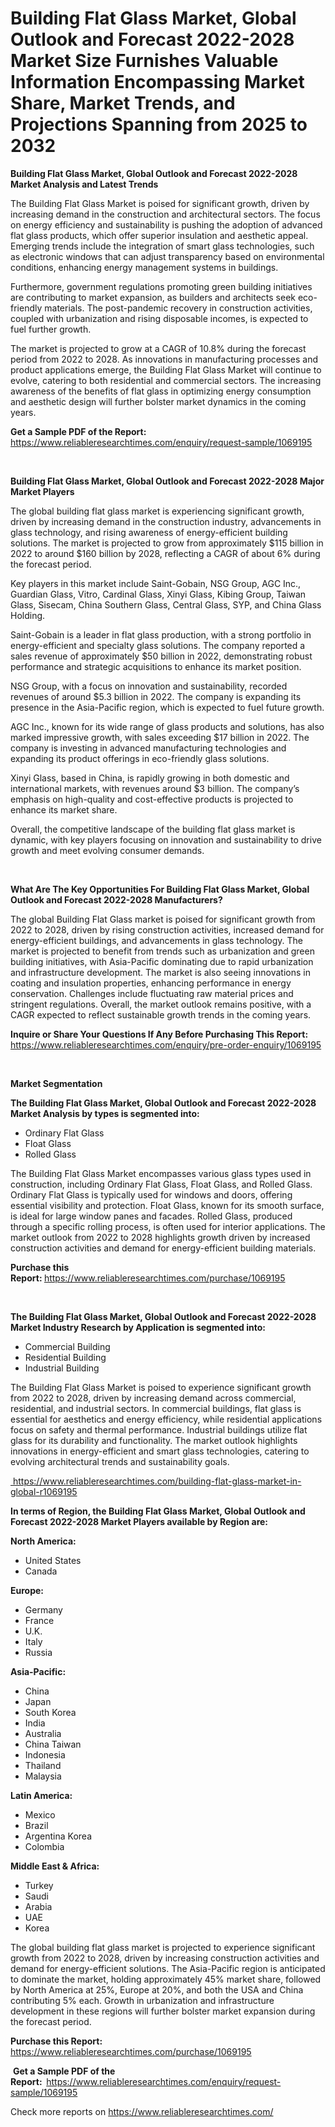 <p><h1>Building Flat Glass Market, Global Outlook and Forecast 2022-2028 Market Size Furnishes Valuable Information Encompassing Market Share, Market Trends, and Projections Spanning from 2025 to 2032</h1></p><p><strong>Building Flat Glass Market, Global Outlook and Forecast 2022-2028 Market Analysis and Latest Trends</strong></p>
<p><p>The Building Flat Glass Market is poised for significant growth, driven by increasing demand in the construction and architectural sectors. The focus on energy efficiency and sustainability is pushing the adoption of advanced flat glass products, which offer superior insulation and aesthetic appeal. Emerging trends include the integration of smart glass technologies, such as electronic windows that can adjust transparency based on environmental conditions, enhancing energy management systems in buildings.</p><p>Furthermore, government regulations promoting green building initiatives are contributing to market expansion, as builders and architects seek eco-friendly materials. The post-pandemic recovery in construction activities, coupled with urbanization and rising disposable incomes, is expected to fuel further growth. </p><p>The market is projected to grow at a CAGR of 10.8% during the forecast period from 2022 to 2028. As innovations in manufacturing processes and product applications emerge, the Building Flat Glass Market will continue to evolve, catering to both residential and commercial sectors. The increasing awareness of the benefits of flat glass in optimizing energy consumption and aesthetic design will further bolster market dynamics in the coming years.</p></p>
<p><strong>Get a Sample PDF of the Report:&nbsp;</strong> <a href="https://www.reliableresearchtimes.com/enquiry/request-sample/1069195?utm_campaign=2934&utm_medium=2&utm_source=Github&utm_content=ia&utm_term=21032025&utm_id=building-flat-glass-market-global-outlook-and-forecast-2022-2028">https://www.reliableresearchtimes.com/enquiry/request-sample/1069195</a></p>
<p>&nbsp;</p>
<p><strong>Building Flat Glass Market, Global Outlook and Forecast 2022-2028 Major Market Players</strong></p>
<p><p>The global building flat glass market is experiencing significant growth, driven by increasing demand in the construction industry, advancements in glass technology, and rising awareness of energy-efficient building solutions. The market is projected to grow from approximately $115 billion in 2022 to around $160 billion by 2028, reflecting a CAGR of about 6% during the forecast period.</p><p>Key players in this market include Saint-Gobain, NSG Group, AGC Inc., Guardian Glass, Vitro, Cardinal Glass, Xinyi Glass, Kibing Group, Taiwan Glass, Sisecam, China Southern Glass, Central Glass, SYP, and China Glass Holding. </p><p>Saint-Gobain is a leader in flat glass production, with a strong portfolio in energy-efficient and specialty glass solutions. The company reported a sales revenue of approximately $50 billion in 2022, demonstrating robust performance and strategic acquisitions to enhance its market position. </p><p>NSG Group, with a focus on innovation and sustainability, recorded revenues of around $5.3 billion in 2022. The company is expanding its presence in the Asia-Pacific region, which is expected to fuel future growth.</p><p>AGC Inc., known for its wide range of glass products and solutions, has also marked impressive growth, with sales exceeding $17 billion in 2022. The company is investing in advanced manufacturing technologies and expanding its product offerings in eco-friendly glass solutions.</p><p>Xinyi Glass, based in China, is rapidly growing in both domestic and international markets, with revenues around $3 billion. The company’s emphasis on high-quality and cost-effective products is projected to enhance its market share.</p><p>Overall, the competitive landscape of the building flat glass market is dynamic, with key players focusing on innovation and sustainability to drive growth and meet evolving consumer demands.</p></p>
<p>&nbsp;</p>
<p><strong>What Are The Key Opportunities For Building Flat Glass Market, Global Outlook and Forecast 2022-2028 Manufacturers?</strong></p>
<p><p>The global Building Flat Glass market is poised for significant growth from 2022 to 2028, driven by rising construction activities, increased demand for energy-efficient buildings, and advancements in glass technology. The market is projected to benefit from trends such as urbanization and green building initiatives, with Asia-Pacific dominating due to rapid urbanization and infrastructure development. The market is also seeing innovations in coating and insulation properties, enhancing performance in energy conservation. Challenges include fluctuating raw material prices and stringent regulations. Overall, the market outlook remains positive, with a CAGR expected to reflect sustainable growth trends in the coming years.</p></p>
<p><strong>Inquire or Share Your Questions If Any Before Purchasing This Report:</strong> <a href="https://www.reliableresearchtimes.com/enquiry/pre-order-enquiry/1069195?utm_campaign=2934&utm_medium=2&utm_source=Github&utm_content=ia&utm_term=21032025&utm_id=building-flat-glass-market-global-outlook-and-forecast-2022-2028">https://www.reliableresearchtimes.com/enquiry/pre-order-enquiry/1069195</a></p>
<p>&nbsp;</p>
<p><strong>Market Segmentation</strong></p>
<p><strong>The Building Flat Glass Market, Global Outlook and Forecast 2022-2028 Market Analysis by types is segmented into:</strong></p>
<p><ul><li>Ordinary Flat Glass</li><li>Float Glass</li><li>Rolled Glass</li></ul></p>
<p><p>The Building Flat Glass Market encompasses various glass types used in construction, including Ordinary Flat Glass, Float Glass, and Rolled Glass. Ordinary Flat Glass is typically used for windows and doors, offering essential visibility and protection. Float Glass, known for its smooth surface, is ideal for large window panes and facades. Rolled Glass, produced through a specific rolling process, is often used for interior applications. The market outlook from 2022 to 2028 highlights growth driven by increased construction activities and demand for energy-efficient building materials.</p></p>
<p><strong>Purchase this Report:&nbsp;</strong><a href="https://www.reliableresearchtimes.com/purchase/1069195?utm_campaign=2934&utm_medium=2&utm_source=Github&utm_content=ia&utm_term=21032025&utm_id=building-flat-glass-market-global-outlook-and-forecast-2022-2028">https://www.reliableresearchtimes.com/purchase/1069195</a></p>
<p>&nbsp;</p>
<p><strong>The Building Flat Glass Market, Global Outlook and Forecast 2022-2028 Market Industry Research by Application is segmented into:</strong></p>
<p><ul><li>Commercial Building</li><li>Residential Building</li><li>Industrial Building</li></ul></p>
<p><p>The Building Flat Glass Market is poised to experience significant growth from 2022 to 2028, driven by increasing demand across commercial, residential, and industrial sectors. In commercial buildings, flat glass is essential for aesthetics and energy efficiency, while residential applications focus on safety and thermal performance. Industrial buildings utilize flat glass for its durability and functionality. The market outlook highlights innovations in energy-efficient and smart glass technologies, catering to evolving architectural trends and sustainability goals.</p></p>
<p><a href="https://www.reliableresearchtimes.com/building-flat-glass-market-in-global-r1069195?utm_campaign=2934&utm_medium=2&utm_source=Github&utm_content=ia&utm_term=21032025&utm_id=building-flat-glass-market-global-outlook-and-forecast-2022-2028">&nbsp;https://www.reliableresearchtimes.com/building-flat-glass-market-in-global-r1069195</a></p>
<p><strong>In terms of Region, the Building Flat Glass Market, Global Outlook and Forecast 2022-2028 Market Players available by Region are:</strong></p>
<p>
    <p> <strong> North America: </strong>
        <ul>
            <li>United States</li>
            <li>Canada</li>
        </ul>
        </p> 
    <p> <strong> Europe: </strong>
        <ul>
            <li>Germany</li>
            <li>France</li>
            <li>U.K.</li>
            <li>Italy</li>
            <li>Russia</li>
        </ul>
        </p> 
    <p> <strong> Asia-Pacific: </strong>
        <ul>
            <li>China</li>
            <li>Japan</li>
            <li>South Korea</li>
            <li>India</li>
            <li>Australia</li>
            <li>China Taiwan</li>
            <li>Indonesia</li>
            <li>Thailand</li>
            <li>Malaysia</li>
        </ul>
        </p> 
    <p> <strong> Latin America: </strong>
        <ul>
            <li>Mexico</li>
            <li>Brazil</li>
            <li>Argentina Korea</li>
            <li>Colombia</li>
        </ul>
        </p> 
    <p> <strong> Middle East & Africa: </strong>
        <ul>
            <li>Turkey</li>
            <li>Saudi</li>
            <li>Arabia</li>
            <li>UAE</li>
            <li>Korea</li>
        </ul>
    </p>
    </p>
<p><p>The global building flat glass market is projected to experience significant growth from 2022 to 2028, driven by increasing construction activities and demand for energy-efficient solutions. The Asia-Pacific region is anticipated to dominate the market, holding approximately 45% market share, followed by North America at 25%, Europe at 20%, and both the USA and China contributing 5% each. Growth in urbanization and infrastructure development in these regions will further bolster market expansion during the forecast period.</p></p>
<p><strong>Purchase this Report: </strong><a href="https://www.reliableresearchtimes.com/purchase/1069195?utm_campaign=2934&utm_medium=2&utm_source=Github&utm_content=ia&utm_term=21032025&utm_id=building-flat-glass-market-global-outlook-and-forecast-2022-2028">https://www.reliableresearchtimes.com/purchase/1069195</a></p>
<p>&nbsp;<strong>Get a Sample PDF of the Report:&nbsp;&nbsp;</strong><a href="https://www.reliableresearchtimes.com/enquiry/request-sample/1069195?utm_campaign=2934&utm_medium=2&utm_source=Github&utm_content=ia&utm_term=21032025&utm_id=building-flat-glass-market-global-outlook-and-forecast-2022-2028">https://www.reliableresearchtimes.com/enquiry/request-sample/1069195</a></p>
<p><strong></strong></p>
<p>Check more reports on <a href="https://www.reliableresearchtimes.com/?utm_campaign=2934&utm_medium=2&utm_source=Github&utm_content=ia&utm_term=21032025&utm_id=building-flat-glass-market-global-outlook-and-forecast-2022-2028">https://www.reliableresearchtimes.com/</a></p>